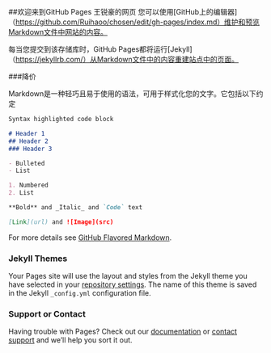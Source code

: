 ##欢迎来到GitHub Pages
王锐豪的网页
您可以使用[GitHub上的编辑器] （https://github.com/Ruihaoo/chosen/edit/gh-pages/index.md）维护和预览Markdown文件中网站的内容。

每当您提交到该存储库时，GitHub Pages都将运行[Jekyll] （https://jekyllrb.com/）从Markdown文件中的内容重建站点中的页面。

###降价

Markdown是一种轻巧且易于使用的语法，可用于样式化您的文字。它包括以下约定

```markdown
Syntax highlighted code block

# Header 1
## Header 2
### Header 3

- Bulleted
- List

1. Numbered
2. List

**Bold** and _Italic_ and `Code` text

[Link](url) and ![Image](src)
```

For more details see [GitHub Flavored Markdown](https://guides.github.com/features/mastering-markdown/).

### Jekyll Themes

Your Pages site will use the layout and styles from the Jekyll theme you have selected in your [repository settings](https://github.com/Ruihaoo/chosen/settings). The name of this theme is saved in the Jekyll `_config.yml` configuration file.

### Support or Contact

Having trouble with Pages? Check out our [documentation](https://docs.github.com/categories/github-pages-basics/) or [contact support](https://support.github.com/contact) and we’ll help you sort it out.
